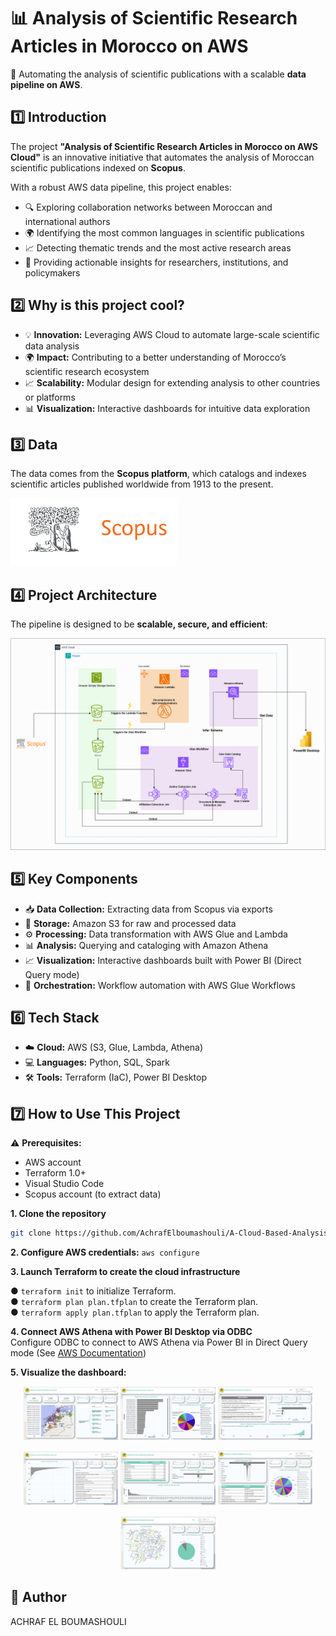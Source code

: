 # 📊 Analysis of Scientific Research Articles in Morocco on AWS  

🚀 Automating the analysis of scientific publications with a scalable **data pipeline on AWS**.  



## 1️⃣ Introduction  
The project **"Analysis of Scientific Research Articles in Morocco on AWS Cloud"** is an innovative initiative that automates the analysis of Moroccan scientific publications indexed on **Scopus**.  

With a robust AWS data pipeline, this project enables:  
- 🔍 Exploring collaboration networks between Moroccan and international authors  
- 🌍 Identifying the most common languages in scientific publications  
- 📈 Detecting thematic trends and the most active research areas  
- 🎯 Providing actionable insights for researchers, institutions, and policymakers  


## 2️⃣ Why is this project cool?  
- 💡 **Innovation:** Leveraging AWS Cloud to automate large-scale scientific data analysis  
- 🌍 **Impact:** Contributing to a better understanding of Morocco’s scientific research ecosystem  
- 📈 **Scalability:** Modular design for extending analysis to other countries or platforms  
- 📊 **Visualization:** Interactive dashboards for intuitive data exploration  


## 3️⃣ Data  
The data comes from the **Scopus platform**, which catalogs and indexes scientific articles published worldwide from 1913 to the present.  

![Scopus logo](Images/scopus.png)  


## 4️⃣ Project Architecture  
The pipeline is designed to be **scalable, secure, and efficient**:  

![Architecture](Images/architecture.png)  



## 5️⃣ Key Components  
- 📥 **Data Collection:** Extracting data from Scopus via exports  
- 💾 **Storage:** Amazon S3 for raw and processed data  
- ⚙️ **Processing:** Data transformation with AWS Glue and Lambda  
- 📊 **Analysis:** Querying and cataloging with Amazon Athena  
- 📈 **Visualization:** Interactive dashboards built with Power BI (Direct Query mode)  
- 🧩 **Orchestration:** Workflow automation with AWS Glue Workflows  



## 6️⃣ Tech Stack  
- ☁️ **Cloud:** AWS (S3, Glue, Lambda, Athena)  
- 💻 **Languages:** Python, SQL, Spark  
- 🛠️ **Tools:** Terraform (IaC), Power BI Desktop  



## 7️⃣ How to Use This Project  

⚠️ **Prerequisites:**  
- AWS account  
- Terraform 1.0+  
- Visual Studio Code  
- Scopus account (to extract data)  

**1. Clone the repository**  
```bash
git clone https://github.com/AchrafElboumashouli/A-Cloud-Based-Analysis-of-Scientific-Publications-in-Morocco-Using-AWS-.git
```

**2. Configure AWS credentials:**
`aws configure`

**3. Launch Terraform to create the cloud infrastructure**

● `terraform init` to initialize Terraform.   
● `terraform plan plan.tfplan` to create the Terraform plan.   
● `terraform apply plan.tfplan` to apply the Terraform plan.   


**4. Connect AWS Athena with Power BI Desktop via ODBC**  
Configure ODBC to connect to AWS Athena via Power BI in Direct Query mode (See [AWS Documentation](https://docs.aws.amazon.com/athena/latest/ug/odbc-v2-driver.html))

**5. Visualize the dashboard:**  
<p align="center">
  <img src="Images/1.png" alt="Dashboard 1" width="30%">
  <img src="Images/2.png" alt="Dashboard 2" width="30%">
  <img src="Images/3.png" alt="Dashboard 3" width="30%">
</p>
<p align="center">
  <img src="Images/4.png" alt="Dashboard 4" width="30%">
  <img src="Images/5.png" alt="Dashboard 5" width="30%">
  <img src="Images/6.png" alt="Dashboard 6" width="30%">
</p>
<p align="center">
  <img src="Images/7.png" alt="Dashboard 7" width="30%">
</p>

## 👤 Author
ACHRAF EL BOUMASHOULI




